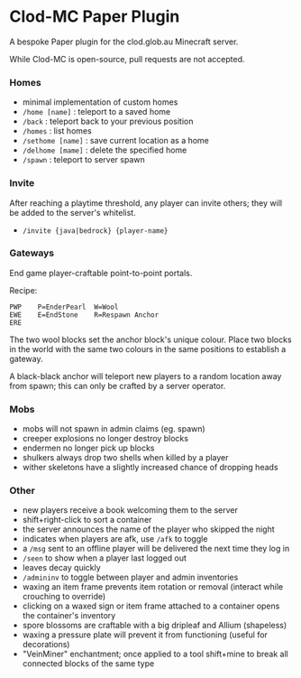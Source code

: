 # Clod-MC Paper Plugin

A bespoke Paper plugin for the clod.glob.au Minecraft server.

While Clod-MC is open-source, pull requests are not accepted.

### Homes

- minimal implementation of custom homes
- `/home [name]` : teleport to a saved home
- `/back` : teleport back to your previous position
- `/homes` : list homes
- `/sethome [name]` : save current location as a home
- `/delhome [mame]` : delete the specified home
- `/spawn` : teleport to server spawn

### Invite

After reaching a playtime threshold, any player can invite others; they will be
added to the server's whitelist.

- `/invite {java|bedrock} {player-name}`

### Gateways

End game player-craftable point-to-point portals.

Recipe:

```
PWP    P=EnderPearl  W=Wool
EWE    E=EndStone    R=Respawn Anchor
ERE
```

The two wool blocks set the anchor block's unique colour. Place two blocks in the world with the
same two colours in the same positions to establish a gateway.

A black-black anchor will teleport new players to a random location away from
spawn; this can only be crafted by a server operator.

### Mobs

- mobs will not spawn in admin claims (eg. spawn)
- creeper explosions no longer destroy blocks
- endermen no longer pick up blocks
- shulkers always drop two shells when killed by a player
- wither skeletons have a slightly increased chance of dropping heads

### Other

- new players receive a book welcoming them to the server
- shift+right-click to sort a container
- the server announces the name of the player who skipped the night
- indicates when players are afk, use `/afk` to toggle
- a `/msg` sent to an offline player will be delivered the next time they log in
- `/seen` to show when a player last logged out
- leaves decay quickly
- `/admininv` to toggle between player and admin inventories
- waxing an item frame prevents item rotation or removal (interact while crouching to override)
- clicking on a waxed sign or item frame attached to a container opens the container's inventory
- spore blossoms are craftable with a big dripleaf and Allium (shapeless)
- waxing a pressure plate will prevent it from functioning (useful for decorations)
- "VeinMiner" enchantment; once applied to a tool shift+mine to break all connected blocks of the
  same type
